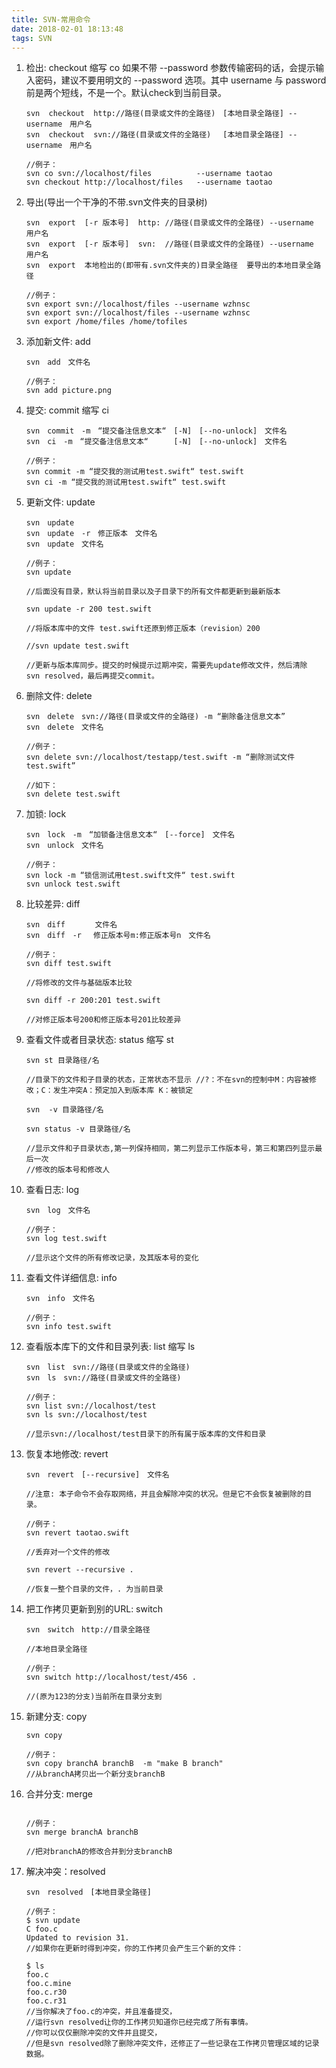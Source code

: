 ```yaml
---
title: SVN-常用命令
date: 2018-02-01 18:13:48
tags: SVN
---
```


1. 检出: checkout 缩写 co
如果不带 --password  参数传输密码的话，会提示输入密码，建议不要用明文的 --password 选项。其中 username 与 password前是两个短线，不是一个。默认check到当前目录。

    ```
    svn  checkout  http://路径(目录或文件的全路径)　[本地目录全路径] --username　用户名
    svn  checkout  svn://路径(目录或文件的全路径)　 [本地目录全路径] --username　用户名

    //例子：
    svn co svn://localhost/files          --username taotao
    svn checkout http://localhost/files   --username taotao
    ```

2. 导出(导出一个干净的不带.svn文件夹的目录树)

    ```
    svn  export  [-r 版本号]  http: //路径(目录或文件的全路径) --username　用户名
    svn  export  [-r 版本号]  svn:  //路径(目录或文件的全路径) --username　用户名
    svn  export  本地检出的(即带有.svn文件夹的)目录全路径  要导出的本地目录全路径

    //例子：
    svn export svn://localhost/files --username wzhnsc
    svn export svn://localhost/files --username wzhnsc
    svn export /home/files /home/tofiles
    ```

3. 添加新文件: add

    ```
    svn　add　文件名

    //例子：
    svn add picture.png
    ```

4. 提交: commit 缩写 ci

    ```
    svn　commit　-m　“提交备注信息文本“　[-N]　[--no-unlock]　文件名
    svn　ci　-m　“提交备注信息文本“　    [-N]　[--no-unlock]　文件名

    //例子：
    svn commit -m “提交我的测试用test.swift“ test.swift
    svn ci -m “提交我的测试用test.swift“ test.swift
    ```

5. 更新文件: update

    ```
    svn　update
    svn　update　-r　修正版本　文件名
    svn　update　文件名

    //例子：
    svn update      

    //后面没有目录，默认将当前目录以及子目录下的所有文件都更新到最新版本

    svn update -r 200 test.swift    

    //将版本库中的文件 test.swift还原到修正版本（revision）200

    //svn update test.swift

    //更新与版本库同步。提交的时候提示过期冲突，需要先update修改文件，然后清除
    svn resolved，最后再提交commit。
    ```

6. 删除文件: delete

    ```
    svn　delete　svn://路径(目录或文件的全路径) -m “删除备注信息文本”
    svn　delete　文件名 

    //例子：
    svn delete svn://localhost/testapp/test.swift -m “删除测试文件test.swift”

    //如下：
    svn delete test.swift 
    ```

7. 加锁: lock

    ```
    svn　lock　-m　“加锁备注信息文本“　[--force]　文件名 
    svn　unlock　文件名

    //例子：
    svn lock -m “锁信测试用test.swift文件“ test.swift 
    svn unlock test.swift
    ```

8. 比较差异: diff

    ```
    svn　diff　     文件名 
    svn　diff　-r　 修正版本号m:修正版本号n　文件名

    //例子：
    svn diff test.swift               

    //将修改的文件与基础版本比较

    svn diff -r 200:201 test.swift   

    //对修正版本号200和修正版本号201比较差异
    ```

9. 查看文件或者目录状态: status  缩写 st

    ```
    svn st 目录路径/名

    //目录下的文件和子目录的状态，正常状态不显示 //?：不在svn的控制中M：内容被修改；C：发生冲突A：预定加入到版本库 K：被锁定 

    svn  -v 目录路径/名

    svn status -v 目录路径/名

    //显示文件和子目录状态,第一列保持相同，第二列显示工作版本号，第三和第四列显示最后一次
    //修改的版本号和修改人
    ```

10. 查看日志: log

    ```
    svn　log　文件名

    //例子：
    svn log test.swift    

    //显示这个文件的所有修改记录，及其版本号的变化
    ```

11. 查看文件详细信息: info

    ```
    svn　info　文件名

    //例子：
    svn info test.swift
    ```

12. 查看版本库下的文件和目录列表: list 缩写 ls

    ```
    svn　list　svn://路径(目录或文件的全路径)
    svn　ls　svn://路径(目录或文件的全路径)

    //例子：
    svn list svn://localhost/test
    svn ls svn://localhost/test   

    //显示svn://localhost/test目录下的所有属于版本库的文件和目录 
    ```

13. 恢复本地修改: revert

    ```
    svn　revert　[--recursive]　文件名

    //注意: 本子命令不会存取网络，并且会解除冲突的状况。但是它不会恢复被删除的目录。

    //例子：
    svn revert taotao.swift      

    //丢弃对一个文件的修改

    svn revert --recursive .     

    //恢复一整个目录的文件，. 为当前目录 
    ```

14. 把工作拷贝更新到别的URL: switch

    ```
    svn　switch　http://目录全路径　  

    //本地目录全路径

    //例子：
    svn switch http://localhost/test/456 .  

    //(原为123的分支)当前所在目录分支到
    ```

15. 新建分支: copy
    ```
    svn copy

    //例子：
    svn copy branchA branchB  -m "make B branch"
    //从branchA拷贝出一个新分支branchB
    ```

16. 合并分支: merge
    ```

    //例子：
    svn merge branchA branchB  

    //把对branchA的修改合并到分支branchB
    ```

17. 解决冲突：resolved

    ```
    svn　resolved　[本地目录全路径]

    //例子：
    $ svn update
    C foo.c
    Updated to revision 31.
    //如果你在更新时得到冲突，你的工作拷贝会产生三个新的文件：

    $ ls
    foo.c
    foo.c.mine
    foo.c.r30
    foo.c.r31
    //当你解决了foo.c的冲突，并且准备提交，
    //运行svn resolved让你的工作拷贝知道你已经完成了所有事情。
    //你可以仅仅删除冲突的文件并且提交，
    //但是svn resolved除了删除冲突文件，还修正了一些记录在工作拷贝管理区域的记录数据。
    ```
